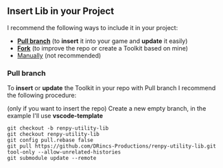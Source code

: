 ## Insert Lib in your Project

I recommend the following ways to include it in your project:

- [**Pull branch**](#pull-branch) (to **insert** it into your game and **update** it easily)
- [**Fork**](https://docs.github.com/en/get-started/quickstart/fork-a-repo) (to improve the repo or create a Toolkit based on mine)
- [Manually](https://github.com/DRincs-Productions/renpy-template-debug-vscode/releases) (not recommended)

### Pull branch

To **insert** or **update** the Toolkit in your repo with Pull branch I recommend the following procedure:

(only if you want to insert the repo) Create a new empty branch, in the example I'll use **vscode-template**

```shell
git checkout -b renpy-utility-lib
git checkout renpy-utility-lib
git config pull.rebase false
git pull https://github.com/DRincs-Productions/renpy-utility-lib.git tool-only --allow-unrelated-histories
git submodule update --remote

```

